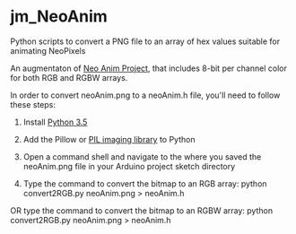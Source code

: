 # jm_NeoAnim
Python scripts to convert a PNG file to an array of hex values suitable for animating NeoPixels

An augmentaton of [Neo Anim Project](https://learn.adafruit.com/circuit-playground-neoanim-using-bitmaps-to-animate-neopixels?view=all), that includes 8-bit per channel color for both RGB and RGBW arrays.

In order to convert neoAnim.png to a neoAnim.h file, you'll need to follow these steps:

1. Install [Python 3.5](https://www.python.org/downloads/)

2. Add the Pillow or [PIL imaging library](http://pillow.readthedocs.io/en/3.0.x/installation.html) to Python

3. Open a command shell and navigate to the where you saved the neoAnim.png file in your Arduino project sketch directory

4. Type the command to convert the bitmap to an RGB array: python convert2RGB.py neoAnim.png > neoAnim.h

  OR type the command to convert the bitmap to an RGBW array: python convert2RGB.py neoAnim.png > neoAnim.h

